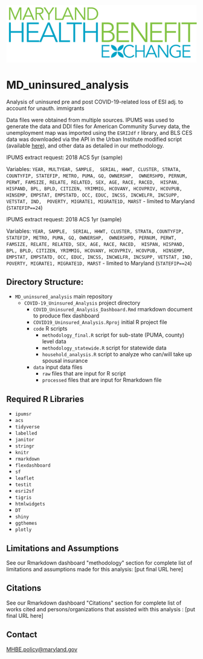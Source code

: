 ![MHBE logo](https://raw.githubusercontent.com/Maryland-Health-Benefits-Exchange/MD_uninsured_analysis/main/MHBE_color_transparent.png) 

# MD_uninsured_analysis
Analysis of uninsured pre and post COVID-19-related loss of ESI 
adj. to account for unauth. immigrants

Data files were obtained from multiple sources. IPUMS was used to generate the 
data and DDI files for American Community Survey data, the unemployment map was imported using the `ESRI2df`
r library, and BLS CES data was downloaded via the API in the Urban Institute
modified script (available [here](https://github.com/Maryland-Health-Benefits-Exchange/covid-neighborhood-job-analysis)), and other data as detailed in our methodology. 

IPUMS extract request: 2018 ACS 5yr (sample) 

Variables:
`YEAR, MULTYEAR, SAMPLE, 
SERIAL, HHWT, CLUSTER, STRATA, COUNTYFIP, STATEFIP, METRO, PUMA, GQ, OWNERSHP, 
OWNERSHPD, PERNUM, PERWT, FAMSIZE, RELATE, RELATED, SEX, AGE, RACE, RACED, 
HISPAN, HISPAND, BPL, BPLD, CITIZEN, YRIMMIG, HCOVANY, HCOVPRIV, HCOVPUB, 
HINSEMP, EMPSTAT, EMPSTATD, OCC, EDUC, INCSS, INCWELFR, INCSUPP, VETSTAT, IND, 
POVERTY, MIGRATE1, MIGRATE1D, MARST` - limited to Maryland (`STATEFIP==24`)

IPUMS extract request: 2018 ACS 1yr (sample) 

Variables:
`YEAR, SAMPLE, 
SERIAL, HHWT, CLUSTER, STRATA, COUNTYFIP, STATEFIP, METRO, PUMA, GQ, OWNERSHP, 
OWNERSHPD, PERNUM, PERWT, FAMSIZE, RELATE, RELATED, SEX, AGE, RACE, RACED, 
HISPAN, HISPAND, BPL, BPLD, CITIZEN, YRIMMIG, HCOVANY, HCOVPRIV, HCOVPUB, 
HINSEMP, EMPSTAT, EMPSTATD, OCC, EDUC, INCSS, INCWELFR, INCSUPP, VETSTAT, IND, 
POVERTY, MIGRATE1, MIGRATE1D, MARST` - limited to Maryland (`STATEFIP==24`)

## Directory Structure:
- `MD_uninsured_analysis`  main repository
  - `COVID-19_Uninsured_Analysis` project directory
    - `COVID_Uninsured_Analysis_Dashboard.Rmd`  rmarkdown document to produce 
    flex dashboard
    - `COVID19_Uninsured_Analysis.Rproj`  initial R project file
    - `code`  R scripts
      * `methodology_final.R` script for sub-state (PUMA, county) level data
      - `methodology_statewide.R` script for statewide data
      - `household_analysis.R` script to analyze who can/will take up spousal insurance
    - `data`  input data files
      * `raw`  files that are input for R script
      * `processed`  files that are input for Rmarkdown file
    

## Required R Libraries
- `ipumsr`
- `acs`
- `tidyverse`
- `labelled`
- `janitor`
- `stringr`
- `knitr`
- `rmarkdown`
- `flexdashboard`
- `sf`
- `leaflet`
- `testit`
- `esri2sf`
- `tigris`
- `htmlwidgets`
- `DT`
- `shiny`
- `ggthemes`
- `plotly`


## Limitations and Assumptions
See our Rmarkdown dashboard "methodology" section for complete list of limitations 
and assumptions made for this analysis: [put final URL here]

## Citations
See our Rmarkdown dashboard "Citations" section for complete list of works cited 
and persons/organizations that assisted with this analysis : [put final URL here]

## Contact
MHBE.policy@maryland.gov
